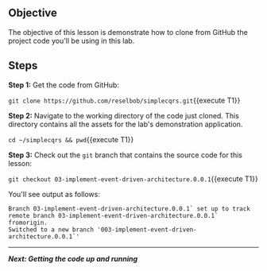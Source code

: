 ## Objective
The objective of this lesson is demonstrate how to clone from GitHub the project code you'll be using in this lab.

## Steps

**Step 1:** Get the code from GitHub:

`git clone https://github.com/reselbob/simplecqrs.git`{{execute T1}}

**Step 2:** Navigate to the working directory of the code just cloned. This directory contains all the assets for the lab's demonstration application.

`cd ~/simplecqrs && pwd`{{execute T1}}


**Step 3:** Check out the `git` branch that contains the source code for this lesson:

`git checkout 03-implement-event-driven-architecture.0.0.1`{{execute T1}}

You'll see output as follows:

```
Branch 03-implement-event-driven-architecture.0.0.1` set up to track remote branch 03-implement-event-driven-architecture.0.0.1` fromorigin.
Switched to a new branch '003-implement-event-driven-architecture.0.0.1`'
```

---

***Next: Getting the code up and running***